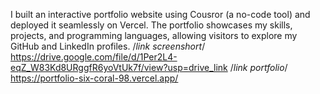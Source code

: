 I built an interactive portfolio website using Cousror (a no-code tool) and deployed it seamlessly on Vercel.
The portfolio showcases my skills, projects, and programming languages, allowing visitors to explore my GitHub and LinkedIn profiles.
/*link screenshort*/
https://drive.google.com/file/d/1Per2L4-eqZ_W83Kd8URggfR6yoVtUk7f/view?usp=drive_link
/*link portfolio*/
https://portfolio-six-coral-98.vercel.app/
